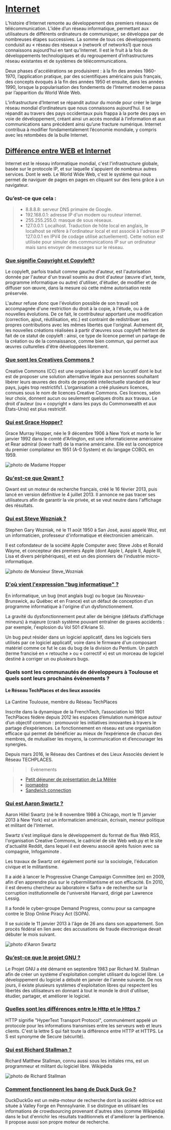 # [Internet](https://www.google.fr/url?sa=t&rct=j&q=&esrc=s&source=web&cd=1&cad=rja&uact=8&ved=0ahUKEwiVosuZq9vSAhXBfRoKHVJZDvEQFggaMAA&url=https%3A%2F%2Ffr.wikipedia.org%2Fwiki%2FHistoire_d%27Internet&usg=AFQjCNGmAMqlwoo6fsfXSi7Fc7gP66S1FA&sig2=wKt9WOkaWfd1YjlbDuUaew&bvm=bv.149397726,d.d2s)  
  
L’histoire d’Internet remonte au développement des premiers réseaux de télécommunication. L’idée d’un réseau informatique, permettant aux utilisateurs de différents ordinateurs de communiquer, se développa par de nombreuses étapes successives. La somme de tous ces développements conduisit au « réseau des réseaux » (network of networks1) que nous connaissons aujourd’hui en tant qu'Internet. Il est le fruit à la fois de développements technologiques et du regroupement d’infrastructures réseau existantes et de systèmes de télécommunications.

Deux phases d'accélérations se produisirent : à la fin des années 1960-1970, l’application pratique, par des scientifiques américains puis français, des concepts évoqués à la fin des années 1950 et ensuite, dans les années 1990, lorsque la popularisation des fondements de l’Internet moderne passa par l’apparition du World Wide Web.

L’infrastructure d’Internet se répandit autour du monde pour créer le large réseau mondial d’ordinateurs que nous connaissons aujourd’hui. Il se répandit au travers des pays occidentaux puis frappa à la porte des pays en voie de développement, créant ainsi un accès mondial à l’information et aux communications sans précédent ainsi qu’une fracture numérique. Internet contribua à modifier fondamentalement l’économie mondiale, y compris avec les retombées de la bulle Internet.  
  
## [Différence entre WEB et Internet](https://www.google.fr/url?sa=t&rct=j&q=&esrc=s&source=web&cd=2&cad=rja&uact=8&sqi=2&ved=0ahUKEwjKk5-qq9vSAhVDBBoKHaJKA-0QFggdMAE&url=https%3A%2F%2Fwww.miximum.fr%2Fblog%2Fquelle-est-la-difference-entre-web-et-internet%2F&usg=AFQjCNEftAj1uDlSnTuAl5K4OblIxjpJnA&sig2=9BlQ1fR6sUjNJ34SArxWhg&bvm=bv.149397726,d.d2s)  
  
Internet est le réseau informatique mondial, c'est l'infrastructure globale, basée sur le protocole IP, et sur laquelle s'appuient de nombreux autres services. Dont le web. Le World Wide Web, c'est le système qui nous permet de naviguer de pages en pages en cliquant sur des liens grâce à un navigateur.  
  
### Qu’est-ce que cela :  
  
>* 8.8.8.8: serveur DNS primaire de Google.  
>* 192.168.0.1: adresse IP d'un modem ou routeur internet.  
>* 255.255.255.0: masque de sous réseaux.  
>* 127.0.0.1: Localhost. Traduction de hôte local en anglais, le localhost se réfère à l'ordinateur local et est associé à l'adresse IP 127.0.0.1 en IPV4 (le codage utilisé actuellement). Cette notion est utilisée pour simuler des communications IP sur un ordinateur mais sans envoyer de messages sur le réseau.  
  
### [Que signifie Copyright et Copyleft?](https://www.google.fr/url?sa=t&rct=j&q=&esrc=s&source=web&cd=1&cad=rja&uact=8&sqi=2&ved=0ahUKEwiW1-rLq9vSAhUBlxoKHU_ECJIQFggaMAA&url=https%3A%2F%2Ffr.wikipedia.org%2Fwiki%2FCopyleft&usg=AFQjCNHYcUPqDnEF0SwSR1PXdNX4KFh1FQ&sig2=BoiIrE7lYgHJrFieADYXIw&bvm=bv.149397726,d.d2s)  
  
Le copyleft, parfois traduit comme gauche d'auteur, est l'autorisation donnée par l'auteur d'un travail soumis au droit d'auteur (œuvre d'art, texte, programme informatique ou autre) d'utiliser, d'étudier, de modifier et de diffuser son œuvre, dans la mesure où cette même autorisation reste préservée.

L'auteur refuse donc que l'évolution possible de son travail soit accompagnée d'une restriction du droit à la copie, à l'étude, ou à de nouvelles évolutions. De ce fait, le contributeur apportant une modification (correction, ajout, réutilisation, etc.) est contraint de redistribuer ses propres contributions avec les mêmes libertés que l'original. Autrement dit, les nouvelles créations réalisées à partir d'œuvres sous copyleft héritent de fait de ce statut de copyleft : ainsi, ce type de licence permet un partage de la création ou de la connaissance, comme bien commun, qui permet aux œuvres culturelles d'être développées librement.  
  
### [Que sont les Creatives Commons ?](https://www.google.fr/url?sa=t&rct=j&q=&esrc=s&source=web&cd=3&cad=rja&uact=8&ved=0ahUKEwim9Jvjq9vSAhXGWhoKHdvzAfUQFggtMAI&url=https%3A%2F%2Ffr.wikipedia.org%2Fwiki%2FCreative_Commons&usg=AFQjCNGKMZ7aztlfg0fNW0cjqmvjiwNWpw&sig2=Dqt92r7DWhHifYSvYTRtNQ&bvm=bv.149397726,d.d2s)  
  
Creative Commons (CC) est une organisation à but non lucratif dont le but est de proposer une solution alternative légale aux personnes souhaitant libérer leurs œuvres des droits de propriété intellectuelle standard de leur pays, jugés trop restrictifs1. L’organisation a créé plusieurs licences, connues sous le nom de licences Creative Commons. Ces licences, selon leur choix, donnent aucun ou seulement quelques droits aux travaux. Le droit d'auteur (ou « copyright » dans les pays du Commonwealth et aux États-Unis) est plus restrictif.  
  
  
### [Qui est Grace Hopper?](https://www.google.fr/url?sa=t&rct=j&q=&esrc=s&source=web&cd=1&cad=rja&uact=8&sqi=2&ved=0ahUKEwiu4Kn4q9vSAhWCCBoKHaC0BPkQFggaMAA&url=https%3A%2F%2Ffr.wikipedia.org%2Fwiki%2FGrace_Hopper&usg=AFQjCNEGNFysqHfjuU7MKb9K8WEpB37U2Q&sig2=1Ylzo18HvfQ_QsPOwJHUow&bvm=bv.149397726,d.d2s)  
  
Grace Murray Hopper, née le 9 décembre 1906 à New York et morte le 1er janvier 1992 dans le comté d'Arlington, est une informaticienne américaine et Rear admiral (lower half) de la marine américaine. Elle est la conceptrice du premier compilateur en 1951 (A-0 System) et du langage COBOL en 1959.  
  
<img src="https://upload.wikimedia.org/wikipedia/commons/thumb/3/37/Grace_Hopper_and_UNIVAC.jpg/220px-Grace_Hopper_and_UNIVAC.jpg" alt="photo de Madame Hopper">  
  
### [Qu'est-ce que Qwant ?](https://www.google.fr/url?sa=t&rct=j&q=&esrc=s&source=web&cd=3&cad=rja&uact=8&ved=0ahUKEwjr2ZyMrNvSAhXFPxoKHZ6uBb4QFggiMAI&url=https%3A%2F%2Ffr.wikipedia.org%2Fwiki%2FQwant&usg=AFQjCNHM8M2g1co0ATcQGMJINJbYsQaNyg&sig2=w6QsEMTYJEGpW9gpb_FoHA&bvm=bv.149397726,d.d2s)  
  
Qwant est un moteur de recherche français, créé le 16 février 2013, puis lancé en version définitive le 4 juillet 2013. Il annonce ne pas tracer ses utilisateurs afin de garantir la vie privée, et se veut neutre dans l'affichage des résultats.  
  
### [Qui est Steve Wozniak ?](https://www.google.fr/url?sa=t&rct=j&q=&esrc=s&source=web&cd=1&cad=rja&uact=8&ved=0ahUKEwivxtShrNvSAhXGPxoKHQLTCKAQFggaMAA&url=https%3A%2F%2Ffr.wikipedia.org%2Fwiki%2FSteve_Wozniak&usg=AFQjCNE1kJ9Wgg3ZmiABPDMLmTJTDg5ZCw&sig2=ioF3s5MqcKAfT2a4rm9L2Q&bvm=bv.149397726,d.d2s)  
  
Stephen Gary Wozniak, né le 11 août 1950 à San José, aussi appelé Woz, est un informaticien, professeur d'informatique et électronicien américain.

Il est cofondateur de la société Apple Computer avec Steve Jobs et Ronald Wayne, et concepteur des premiers Apple (dont Apple I, Apple II, Apple III, Lisa et divers périphériques), et est un des pionniers de l'industrie micro-informatique.  
  
<img src="https://upload.wikimedia.org/wikipedia/commons/thumb/f/f6/Steve_Wozniak.jpg/220px-Steve_Wozniak.jpg" alt="photo de Monsieur Steve_Wozniak">  
  
### [D'où vient l'expression "bug informatique" ?](https://www.google.fr/url?sa=t&rct=j&q=&esrc=s&source=web&cd=1&cad=rja&uact=8&sqi=2&ved=0ahUKEwj3tM-0rNvSAhWDyRoKHTCsDu0QFggaMAA&url=https%3A%2F%2Ffr.wikipedia.org%2Fwiki%2FBug_(informatique)&usg=AFQjCNGgMmDuwyR9iVfJihi9kxUdFEinHw&sig2=GcnCV6_jUgrbgFGpbfrTyw&bvm=bv.149397726,d.d2s)  
  
En informatique, un bug (mot anglais bug) ou bogue (au Nouveau-Brunswick, au Québec et en France) est un défaut de conception d'un programme informatique à l'origine d'un dysfonctionnement.

La gravité du dysfonctionnement peut aller de bénigne (défauts d’affichage mineurs) à majeure (crash système pouvant entraîner de graves accidents : par exemple, l'explosion du Vol 501 d'Ariane 5).

Un bug peut résider dans un logiciel applicatif, dans les logiciels tiers utilisés par ce logiciel applicatif, voire dans le firmware d'un composant matériel comme ce fut le cas du bug de la division du Pentium. Un patch (terme francisé en « retouche » ou « correctif ») est un morceau de logiciel destiné à corriger un ou plusieurs bugs.  
  

### Quels sont les communautés de développeurs à Toulouse et quels sont leurs prochains évènements ?  
  
#### Le Réseau TechPlaces et des lieux associés
La Cantine Toulouse, membre du Réseau TechPlaces  
  
Inscrite dans la dynamique de la FrenchTech, l’association loi 1901 TechPlaces fédère depuis 2012 les espaces d’émulation numérique autour d’un objectif commun : promouvoir les initiatives innovantes à travers le partage d’expériences. Le fonctionnement en réseau est une organisation efficace qui permet de bénéficier au mieux de l’expérience de chacun des membres, de mutualiser les moyens, la communication et d’encourager les synergies.

Depuis mars 2016, le Réseau des Cantines et des Lieux Associés devient le Réseau TECHPLACES.  
  
>>Evènements  
  
> * [Petit déjeuner de présentation de La Mêlée](http://lacantine-toulouse.org/7701/petit-dejeuner-de-presentation-de-la-melee)  
> * [joomapéro](http://lacantine-toulouse.org/7651/joomapero)  
> * [Sandwich connection](http://lacantine-toulouse.org/7697/sandwich-connection-comment-creer-gerer-sa-page-facebook-entreprise)  
  

### [Qui est Aaron Swartz ?](https://www.google.fr/url?sa=t&rct=j&q=&esrc=s&source=web&cd=2&cad=rja&uact=8&sqi=2&ved=0ahUKEwi2l9fNrNvSAhUQahoKHeKuCOcQFggiMAE&url=https%3A%2F%2Ffr.wikipedia.org%2Fwiki%2FAaron_Swartz&usg=AFQjCNGsiuNtWOgVAGmb03zPfyd4WbjD9Q&sig2=2f_ZVQfaDisxJyCG7G-xhQ&bvm=bv.149397726,d.d2s)  
  
Aaron Hillel Swartz (né le 8 novembre 1986 à Chicago, mort le 11 janvier 2013 à New York) est un informaticien américain, écrivain, meneur politique et militant de l'Internet.

Swartz s'est impliqué dans le développement du format de flux Web RSS, l'organisation Creative Commons, le cadriciel de site Web web.py et le site d'actualité Reddit, dans lequel il est devenu associé après fusion avec sa compagnie, Infogaminote .

Les travaux de Swartz ont également porté sur la sociologie, l'éducation civique et le militantisme.

Il a aidé à lancer le Progressive Change Campaign Committee (en) en 2009, afin d'en apprendre plus sur le cybermilitantisme et son efficacité. En 2010, il est devenu chercheur au laboratoire « Safra » de recherche sur la corruption institutionnelle de l'université Harvard, dirigé par Lawrence Lessig.

Il a fondé le cyber-groupe Demand Progress, connu pour sa campagne contre le Stop Online Piracy Act (SOPA).

Il se suicide le 11 janvier 2013 à l'âge de 26 ans dans son appartement. Son procès fédéral en lien avec des accusations de fraude électronique devait débuter le mois suivant.  
  
<img src="https://upload.wikimedia.org/wikipedia/commons/thumb/b/bf/Aaron_Swartz_at_Boston_Wikipedia_Meetup%2C_2009-08-18.jpg/220px-Aaron_Swartz_at_Boston_Wikipedia_Meetup%2C_2009-08-18.jpg" alt="photo d'Aaron Swartz">  
  
### [Qu’est-ce que le projet GNU ?](https://www.google.fr/url?sa=t&rct=j&q=&esrc=s&source=web&cd=2&cad=rja&uact=8&ved=0ahUKEwj5uZ_hqNvSAhWCtRoKHQJZCbgQFggeMAE&url=https%3A%2F%2Ffsfe.org%2Ffreesoftware%2Fbasics%2Fgnuproject.fr.html&usg=AFQjCNEwpSwMixH4o8XQuFHI3cccGZ2bVw&sig2=ldsLkwqPD7PPGJwIonE5sg)  
  
Le Projet GNU a été démarré en septembre 1983 par Richard M. Stallman afin de créer un système d'exploitation complet utilisant du logiciel libre. Le développement du logiciel a débuté en janvier de l'année suivante. De nos jours, il existe plusieurs systèmes d'exploitation libres qui respectent les libertés des utilisateurs en donnant à tout le monde le droit d'utiliser, étudier, partager, et améliorer le logiciel.  
  
### [Quelles sont les différences entre le Http et le Https ?](https://www.google.fr/url?sa=t&rct=j&q=&esrc=s&source=web&cd=2&cad=rja&uact=8&ved=0ahUKEwjolZjfrNvSAhWGAxoKHacMBe8QFggcMAE&url=http%3A%2F%2Fwww.africanbusinessjournal.info%2Findex.php%3Foption%3Dcom_content%26view%3Darticle%26id%3D936%3Asaviez-vous-quelle-est-la-difference-entre-http-et-https%26catid%3D37%3Ainnovations%26Itemid%3D397&usg=AFQjCNEKtdOaq0IEADDUuMxvK_TU5v_MZg&sig2=dW-l_IILjH9aJbBHB9eeCw&bvm=bv.149397726,d.d2s)  
  
HTTP signifie "HyperText Transport Protocol", communément appelé un protocole pour les informations transmises entre les serveurs web et leurs clients. C'est la lettre S qui fait toute la différence entre HTTP et HTTPS. Le S est synonyme de Secure (sécurité).  
  
### [Qui est Richard Stallman ?](https://www.google.fr/url?sa=t&rct=j&q=&esrc=s&source=web&cd=3&cad=rja&uact=8&ved=0ahUKEwj16YKZrdvSAhWFtBQKHdbmBk8QFggiMAI&url=https%3A%2F%2Ffr.wikipedia.org%2Fwiki%2FRichard_Stallman&usg=AFQjCNEDA0Rg90UGHKLbGc8bWdCfA1vugg&sig2=iISUsUajzuTS7I4h7TRfTw)  
  
Richard Matthew Stallman, connu aussi sous les initiales rms, est un programmeur et militant du logiciel libre. Wikipédia  
  
<img src="https://encrypted-tbn0.gstatic.com/images?q=tbn:ANd9GcRsP7yWjt2yD1aZqxMohLPC511uPbW40Ar95nPBCflGXtGAuExdog" alt="photo de Richard Stallman">  
  
### [Comment fonctionnent les bang de Duck Duck Go ?](https://www.google.fr/url?sa=t&rct=j&q=&esrc=s&source=web&cd=1&cad=rja&uact=8&ved=0ahUKEwiT4NLlrtvSAhUEWRoKHUoQC7oQFggaMAA&url=https%3A%2F%2Ffr.wikipedia.org%2Fwiki%2FDuckDuckGo&usg=AFQjCNF2AfkDDEts767xfeGBMrGwgdSnOg&sig2=qEPK2qzy3cZtOKCzzYOJJQ)  
  
DuckDuckGo est un méta-moteur de recherche dont la société éditrice est située à Valley Forge en Pennsylvanie. Il se distingue en utilisant les informations de crowdsourcing provenant d'autres sites (comme Wikipédia) dans le but d'enrichir les résultats traditionnels et d'améliorer la pertinence. Il propose aussi son propre moteur de recherche.  
  
  
  

  

  

  

  

  


















































